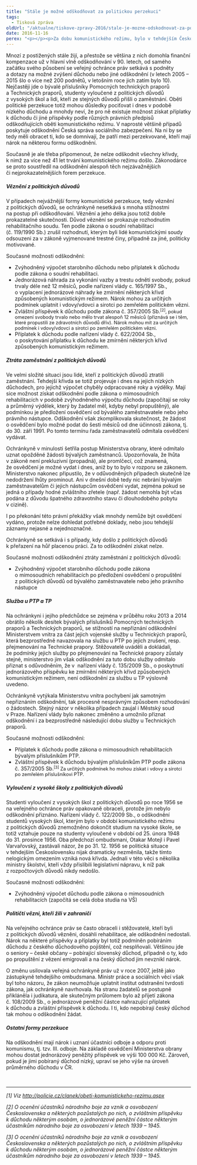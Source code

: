 ```yaml
---
title: "Stále je možné odškodňovat za politickou perzekuci"
tags:
  - Tisková zpráva
oldUrl: "/aktualne/tiskove-zpravy-2016/stale-je-mozne-odskodnovat-za-politickou-perzekuci"
date: 2016-11-16
perex: "<p></p><p>Za dobu komunistického režimu, bylo v tehdejším Československu z politických důvodů vězněno 205 486 osob, Pomocnými technickými prapory (PTP) a Technickými prapory (TP) prošlo asi 60 000 osob<sup>[1]</sup>. Nelze ani odhadnout, kolik lidí přišlo z politických důvodů o zaměstnání, nemluvě o jiných formách perzekuce. </p>"
---
```


<!-- imported from the old website -->

<p>Mnozí z postižených stále žijí, a přestože se většina z nich domohla finanční kompenzace už v hlavní vlně odškodňování v 90. letech, od samého začátku svého působení se veřejný ochránce práv setkává s podněty a dotazy na možné zvýšení důchodu nebo jiné odškodnění (v letech 2005 – 2015 šlo o více než 200 podnětů, v letošním roce jich zatím bylo 10). Nejčastěji jde o bývalé příslušníky Pomocných technických praporů a Technických praporů, studenty vyloučené z politických důvodů z vysokých škol a lidi, kteří ze stejných důvodů přišli o zaměstnání. Oběti politické perzekuce totiž mohou důsledky pociťovat i dnes v podobě nízkého důchodu a mnohdy neví, že pro ně existuje možnost získat příplatky k důchodu či jiné příspěvky podle různých právních předpisů odškodňujících oběti komunistického režimu. V naprosté většině případů poskytuje odškodnění Česká správa sociálního zabezpečení. Na ni by se tedy měli obracet ti, kdo se domnívají, že patří mezi perzekvované, kteří mají nárok na některou formu odškodnění.</p> <p>Současně je ale třeba připomenout, že nelze odškodnit všechny křivdy, k nimž za více než 41 let trvání komunistického režimu došlo. Zákonodárce se proto soustředil na odškodnění alespoň těch nejzávažnějších či nejprokazatelnějších forem perzekuce.</p> <h5>Věznění z politických důvodů </h5> <p>V případech nejvážnější formy komunistické perzekuce, tedy věznění z politických důvodů, se ochránkyně nesetkává s mnoha stížnostmi na postup při odškodňování. Věznění a jeho délka jsou totiž dobře prokazatelné skutečnosti. Důvod věznění se prokazuje rozhodnutím rehabilitačního soudu. Ten podle zákona o soudní rehabilitaci (č. 119/1990 Sb.) zrušil rozhodnutí, kterým byli lidé komunistickými soudy odsouzeni za v zákoně vyjmenované trestné činy, případně za jiné, politicky motivované. </p> <p>Současné možnosti odškodnění:</p><ul><li>Zvýhodněný výpočet starobního důchodu nebo příplatek k důchodu podle zákona o soudní rehabilitaci.</li><li>Jednorázová náhrada za vykonání vazby a trestu odnětí svobody, pokud trvaly déle než 12 měsíců, podle nařízení vlády c. 165/1997 Sb., o vyplacení jednorázové náhrady ke zmírnění některých křivd způsobených komunistickým režimem. Nárok mohou za určitých podmínek uplatnit i vdovy/vdovci a sirotci po zemřelém politickém vězni.</li><li>Zvláštní příspěvek k důchodu podle zákona č. 357/2005 Sb.<span style="font-size: 12.8px;"><sup>[2]</sup>, pokud omezení svobody trvalo nebo mělo trvat alespoň 12 měsíců (přiznává se i těm, které propustili ze zdravotních důvodů dřív). Nárok mohou mít za určitých podmínek i vdovy/vdovci a sirotci po zemřelém politickém vězni.</span></li><li>Příplatek k důchodu podle nařízení vlády č. 622/2004 Sb., o poskytování příplatku k důchodu ke zmírnění některých křivd způsobených komunistickým režimem.</li></ul> <h5>Ztráta zaměstnání z politických důvodů</h5> <p>Ve velmi složité situaci jsou lidé, kteří z politických důvodů ztratili zaměstnání. Tehdejší křivda se totiž projevuje i dnes na jejich nízkých důchodech, pro jejichž výpočet chyběly odpracované roky a výdělky. Mají sice možnost získat odškodnění podle zákona o mimosoudních rehabilitacích v podobě zvýhodněného výpočtu důchodu (započítají se roky a průměrný výdělek, který by žadatel měl, kdyby nebyl propuštěný), ale podmínkou je předložení osvědčení od bývalého zaměstnavatele nebo jeho právního nástupce. Odškodnění však zkomplikovala skutečnost, že žádost o osvědčení bylo možné podat do šesti měsíců od dne účinnosti zákona, tj. do 30. září 1991. Po tomto termínu řada zaměstnavatelů odmítala osvědčení vydávat.</p> <p>Ochránkyně v minulosti šetřila postup Ministerstva obrany, které odmítalo uznat opožděné žádosti bývalých zaměstnanců. Upozorňovala, že lhůta v zákoně není prekluzivní (propadná), ale promlčecí, což znamená, že osvědčení je možné vydat i dnes, aniž by to bylo v rozporu se zákonem. Ministerstvo nakonec připustilo, že v odůvodněných případech skutečně lze nedodržení lhůty prominout. Ani v dnešní době tedy nic nebrání bývalým zaměstnavatelům či jejich nástupcům osvědčení vydat, zejména pokud se jedná o případy hodné zvláštního zřetele (např. žádost nemohla být včas podána z důvodu špatného zdravotního stavu či dlouhodobého pobytu v cizině).</p> <p>I po překonání této právní překážky však mnohdy nemůže být osvědčení vydáno, protože nelze dohledat potřebné doklady, nebo jsou tehdejší záznamy nejasné a nejednoznačné.</p> <p>Ochránkyně se setkává i s případy, kdy došlo z politických důvodů k přeřazení na hůř placenou práci. Za to odškodnění získat nelze.</p> <p>Současné možnosti odškodnění ztráty zaměstnání z politických důvodů:</p><ul><li>Zvýhodněný výpočet starobního důchodu podle zákona o mimosoudních rehabilitacích po předložení osvědčení o propuštění z politických důvodů od bývalého zaměstnavatele nebo jeho právního nástupce</li></ul> <h5>Služba u PTP a TP</h5> <p>Na ochránkyni i jejího předchůdce se zejména v průběhu roku 2013 a 2014 obrátilo několik desítek bývalých příslušníků Pomocných technických praporů a Technických praporů, se stížností na nepřiznání odškodnění Ministerstvem vnitra za část jejich vojenské služby u Technických praporů, která bezprostředně navazovala na službu u PTP po jejich zrušení, resp. přejmenování na Technické prapory. Stěžovatelé uváděli a dokládali, že podmínky jejich služby po přejmenování na Technické prapory zůstaly stejné, ministerstvo jim však odškodnění za tuto dobu služby odmítalo přiznat s odůvodněním, že v  nařízení vlády č. 135/2009 Sb., o poskytnutí jednorázového příspěvku ke zmírnění některých křivd způsobených komunistickým režimem, není odškodnění za službu u TP výslovně uvedeno.</p> <p>Ochránkyně vytýkala Ministerstvu vnitra pochybení jak samotným nepřiznáním odškodnění, tak procesně nesprávným způsobem rozhodování o žádostech. Stejný názor v několika případech zaujal i Městský soud v Praze. Nařízení vlády bylo nakonec změněno a umožnilo přiznat odškodnění i za bezprostředně následující dobu služby u Technických praporů.   </p> <p>Současné možnosti odškodnění:</p><ul><li>Příplatek k důchodu podle zákona o mimosoudních rehabilitacích bývalým příslušníkům PTP.</li><li>Zvláštní příspěvek k důchodu bývalým příslušníkům PTP podle zákona č. 357/2005 Sb.<span style="font-size: 12.8px;"><sup>[3]</sup> Za určitých podmínek ho mohou získat i vdovy a sirotci po zemřelém příslušníkovi PTP.</span></li></ul> <h5>Vyloučení z vysoké školy z politických důvodů</h5> <p>Studenti vyloučení z vysokých škol z politických důvodů po roce 1956 se na veřejného ochránce práv opakovaně obraceli, protože jim nebylo odškodnění přiznáno. Nařízení vlády č. 122/2009 Sb., o odškodnění studentů vysokých škol, kterým bylo v období komunistického režimu z politických důvodů znemožněno dokončit studium na vysoké škole, se totiž vztahuje pouze na studenty vyloučené v období od 25. února 1948 do 31. prosince 1956. Oba předchozí ombudsmani, Otakar Motejl i Pavel Varvařovský, zastávali názor, že po 31. 12. 1956 se politická situace v tehdejším Československu nijak dramaticky nezměnila, takže tímto nelogickým omezením vzniká nová křivda. Jednali v této věci s několika ministry školství, kteří vždy přislíbili legislativní nápravu, k níž pak z rozpočtových důvodů nikdy nedošlo.</p> <p>Současné možnosti odškodnění:</p><ul><li>Zvýhodněný výpočet důchodu podle zákona o mimosoudních rehabilitacích (započítá se celá doba studia na VŠ)</li></ul> <h5>Političtí vězni, kteří žili v zahraničí</h5> <p>Na veřejného ochránce práv se často obraceli i stěžovatelé, kteří byli z politických důvodů vězněni, dosáhli rehabilitace, ale odškodnění nedostali. Nárok na některé příspěvky a příplatky byl totiž podmíněn pobíráním důchodu z českého důchodového pojištění, což nesplňovali. Většinou jde o seniory – české občany – pobírající slovenský důchod, případně o ty, kdo po propuštění z vězení emigrovali a na český důchod jim nevznikl nárok.</p> <p>O změnu usilovala veřejná ochránkyně práv už v roce 2007, ještě jako zástupkyně tehdejšího ombudsmana. Ministr práce a sociálních věcí však byl toho názoru, že zákon neumožňuje uplatnit institut odstranění tvrdosti zákona, jak ochránkyně navrhovala. Na stranu žadatelů se postupně přikláněla i judikatura, ale skutečným průlomem bylo až přijetí zákona č. 108/2009 Sb., o jednorázové peněžní částce nahrazující příplatek k důchodu a zvláštní příspěvek k důchodu. I ti, kdo nepobírají český důchod tak mohou o odškodnění žádat.</p> <h5>Ostatní formy perzekuce</h5> <p>Na odškodnění mají nárok i uznaní účastníci odboje a odporu proti komunismu, tj. tzv. III. odboje. Na základě osvědčení Ministerstva obrany mohou dostat jednorázový peněžitý příspěvek ve výši 100 000 Kč. Zároveň, pokud je jimi pobíraný důchod nízký, upraví se jeho výše na úroveň průměrného důchodu v ČR.</p> <br /> <hr /> <p><i>[1] Viz <a title="Otevření do nového okna" href="http://policie.cz/clanek/obeti-komunistickeho-rezimu.aspx" target="_blank">http://policie.cz/clanek/obeti-komunistickeho-rezimu.aspx</a>  </i></p> <p><i>[2] O ocenění účastníků národního boje za vznik a osvobození Československa a některých pozůstalých po nich, o zvláštním příspěvku k důchodu některým osobám, o jednorázové peněžní částce některým účastníkům národního boje za osvobození v letech 1939 – 1945.</i></p> <p><i>[3] O ocenění účastníků národního boje za vznik a osvobození Československa a některých pozůstalých po nich, o zvláštním příspěvku k důchodu některým osobám, o jednorázové peněžní částce některým účastníkům národního boje za osvobození v letech 1939 – 1945.</i></p>
